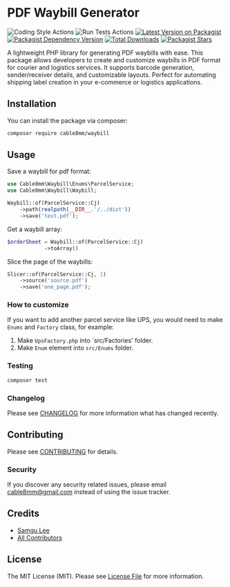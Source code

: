 # PDF Waybill Generator

![Coding Style Actions](https://github.com/cable8mm/waybill/actions/workflows/code-style.yml/badge.svg)
![Run Tests Actions](https://github.com/cable8mm/waybill/actions/workflows/run-tests.yml/badge.svg)
[![Latest Version on Packagist](https://img.shields.io/packagist/v/cable8mm/waybill.svg)](https://packagist.org/packages/cable8mm/waybill)
[![Packagist Dependency Version](https://img.shields.io/packagist/dependency-v/cable8mm/waybill/php?logo=PHP&logoColor=white&color=777BB4)](https://packagist.org/packages/cable8mm/waybill)
[![Total Downloads](https://img.shields.io/packagist/dt/cable8mm/waybill.svg)](https://packagist.org/packages/cable8mm/waybill)
[![Packagist Stars](https://img.shields.io/packagist/stars/cable8mm/waybill)](https://github.com/cable8mm/waybill/stargazers)

A lightweight PHP library for generating PDF waybills with ease. This package allows developers to create and customize waybills in PDF format for courier and logistics services. It supports barcode generation, sender/receiver details, and customizable layouts. Perfect for automating shipping label creation in your e-commerce or logistics applications.

## Installation

You can install the package via composer:

```bash
composer require cable8mm/waybill
```

## Usage

Save a waybill for pdf format:

```php
use Cable8mm\Waybill\Enums\ParcelService;
use Cable8mm\Waybill\Waybill;

Waybill::of(ParcelService::Cj)
    ->path(realpath(__DIR__.'/../dist'))
    ->save('test.pdf');
```

Get a waybill array:

```php
$orderSheet = Waybill::of(ParcelService::Cj)
            ->toArray()
```

Slice the page of the waybills:

```php
Slicer::of(ParcelService::Cj, 1)
    ->source('source.pdf')
    ->save('one_page.pdf');
```

### How to customize

If you want to add another parcel service like UPS, you would need to make `Enums` and `Factory` class, for example:

1. Make `UpsFactory.php` into `src/Factories' folder.
2. Make `Enum` element into `src/Enums` folder.

### Testing

```bash
composer test
```

### Changelog

Please see [CHANGELOG](CHANGELOG.md) for more information what has changed recently.

## Contributing

Please see [CONTRIBUTING](CONTRIBUTING.md) for details.

### Security

If you discover any security related issues, please email <cable8mm@gmail.com> instead of using the issue tracker.

## Credits

- [Samgu Lee](https://github.com/cable8mm)
- [All Contributors](../../contributors)

## License

The MIT License (MIT). Please see [License File](LICENSE) for more information.
